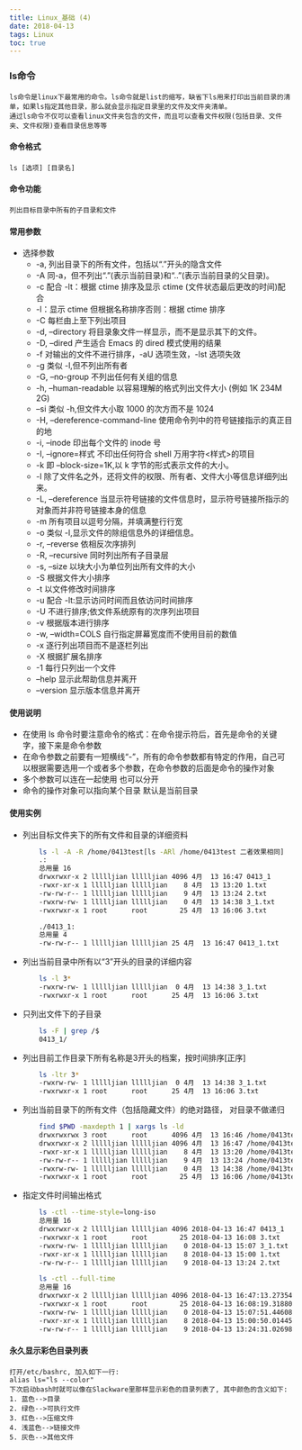 ```yaml
---
title: Linux_基础 (4)
date: 2018-04-13
tags: Linux
toc: true
---
```


### ls命令
    ls命令是linux下最常用的命令。ls命令就是list的缩写，缺省下ls用来打印出当前目录的清单，如果ls指定其他目录，那么就会显示指定目录里的文件及文件夹清单。
    通过ls命令不仅可以查看linux文件夹包含的文件，而且可以查看文件权限(包括目录、文件夹、文件权限)查看目录信息等等

<!-- more -->

#### 命令格式
    ls [选项] [目录名]

#### 命令功能
    列出目标目录中所有的子目录和文件

#### 常用参数
- 选择参数
	* -a, 列出目录下的所有文件，包括以“.”开头的隐含文件
	* -A 同-a，但不列出“.”(表示当前目录)和“..”(表示当前目录的父目录)。
	* -c  配合 -lt：根据 ctime 排序及显示 ctime (文件状态最后更改的时间)配合 
    * -l：显示 ctime 但根据名称排序否则：根据 ctime 排序
	* -C 每栏由上至下列出项目
	* -d, –directory 将目录象文件一样显示，而不是显示其下的文件。
	* -D, –dired 产生适合 Emacs 的 dired 模式使用的结果
	* -f 对输出的文件不进行排序，-aU 选项生效，-lst 选项失效
	* -g 类似 -l,但不列出所有者
	* -G, –no-group 不列出任何有关组的信息
	* -h, –human-readable 以容易理解的格式列出文件大小 (例如 1K 234M 2G)
	* –si 类似 -h,但文件大小取 1000 的次方而不是 1024
	* -H, –dereference-command-line 使用命令列中的符号链接指示的真正目的地
	* -i, –inode 印出每个文件的 inode 号
	* -I, –ignore=样式 不印出任何符合 shell 万用字符<样式>的项目
	* -k 即 –block-size=1K,以 k 字节的形式表示文件的大小。
	* -l 除了文件名之外，还将文件的权限、所有者、文件大小等信息详细列出来。
	* -L, –dereference 当显示符号链接的文件信息时，显示符号链接所指示的对象而并非符号链接本身的信息
	* -m 所有项目以逗号分隔，并填满整行行宽
	* -o 类似 -l,显示文件的除组信息外的详细信息。   
	* -r, –reverse 依相反次序排列
	* -R, –recursive 同时列出所有子目录层
	* -s, –size 以块大小为单位列出所有文件的大小
	* -S 根据文件大小排序
	* -t 以文件修改时间排序
	* -u 配合 -lt:显示访问时间而且依访问时间排序
	* -U 不进行排序;依文件系统原有的次序列出项目
	* -v 根据版本进行排序
	* -w, –width=COLS 自行指定屏幕宽度而不使用目前的数值
	* -x 逐行列出项目而不是逐栏列出
	* -X 根据扩展名排序
	* -1 每行只列出一个文件
	* –help 显示此帮助信息并离开
	* –version 显示版本信息并离开

#### 使用说明
- 在使用 ls 命令时要注意命令的格式：在命令提示符后，首先是命令的关键字，接下来是命令参数
- 在命令参数之前要有一短横线“-”，所有的命令参数都有特定的作用，自己可以根据需要选用一个或者多个参数，在命令参数的后面是命令的操作对象
- 多个参数可以连在一起使用 也可以分开
- 命令的操作对象可以指向某个目录 默认是当前目录

#### 使用实例
- 列出目标文件夹下的所有文件和目录的详细资料
    ```bash
        ls -l -A -R /home/0413test[ls -ARl /home/0413test 二者效果相同] 
        .:
        总用量 16
        drwxrwxr-x 2 llllljian llllljian 4096 4月  13 16:47 0413_1
        -rwxr-xr-x 1 llllljian llllljian    8 4月  13 13:20 1.txt
        -rw-rw-r-- 1 llllljian llllljian    9 4月  13 13:24 2.txt
        -rwxrw-rw- 1 llllljian llllljian    0 4月  13 14:38 3_1.txt
        -rwxrwxr-x 1 root      root        25 4月  13 16:06 3.txt

        ./0413_1:
        总用量 4
        -rw-rw-r-- 1 llllljian llllljian 25 4月  13 16:47 0413_1.txt
    ```
- 列出当前目录中所有以“3”开头的目录的详细内容
    ```bash
        ls -l 3*
        -rwxrw-rw- 1 llllljian llllljian  0 4月  13 14:38 3_1.txt
        -rwxrwxr-x 1 root      root      25 4月  13 16:06 3.txt
    ```
- 只列出文件下的子目录
    ```bash
        ls -F | grep /$
        0413_1/
    ```
- 列出目前工作目录下所有名称是3开头的档案，按时间排序[正序]
    ```bash
        ls -ltr 3*
        -rwxrw-rw- 1 llllljian llllljian  0 4月  13 14:38 3_1.txt
        -rwxrwxr-x 1 root      root      25 4月  13 16:06 3.txt
    ```
- 列出当前目录下的所有文件（包括隐藏文件）的绝对路径， 对目录不做递归
    ```bash
        find $PWD -maxdepth 1 | xargs ls -ld
        drwxrwxrwx 3 root      root      4096 4月  13 16:46 /home/0413test
        drwxrwxr-x 2 llllljian llllljian 4096 4月  13 16:47 /home/0413test/0413_1
        -rwxr-xr-x 1 llllljian llllljian    8 4月  13 13:20 /home/0413test/1.txt
        -rw-rw-r-- 1 llllljian llllljian    9 4月  13 13:24 /home/0413test/2.txt
        -rwxrw-rw- 1 llllljian llllljian    0 4月  13 14:38 /home/0413test/3_1.txt
        -rwxrwxr-x 1 root      root        25 4月  13 16:06 /home/0413test/3.txt
    ```
- 指定文件时间输出格式
    ```bash
        ls -ctl --time-style=long-iso
        总用量 16
        drwxrwxr-x 2 llllljian llllljian 4096 2018-04-13 16:47 0413_1
        -rwxrwxr-x 1 root      root        25 2018-04-13 16:08 3.txt
        -rwxrw-rw- 1 llllljian llllljian    0 2018-04-13 15:07 3_1.txt
        -rwxr-xr-x 1 llllljian llllljian    8 2018-04-13 15:00 1.txt
        -rw-rw-r-- 1 llllljian llllljian    9 2018-04-13 13:24 2.txt

        ls -ctl --full-time
        总用量 16
        drwxrwxr-x 2 llllljian llllljian 4096 2018-04-13 16:47:13.273542993 +0800 0413_1
        -rwxrwxr-x 1 root      root        25 2018-04-13 16:08:19.318809903 +0800 3.txt
        -rwxrw-rw- 1 llllljian llllljian    0 2018-04-13 15:07:51.446080406 +0800 3_1.txt
        -rwxr-xr-x 1 llllljian llllljian    8 2018-04-13 15:00:50.014456524 +0800 1.txt
        -rw-rw-r-- 1 llllljian llllljian    9 2018-04-13 13:24:31.026986168 +0800 2.txt
    ```

#### 永久显示彩色目录列表
    打开/etc/bashrc, 加入如下一行:
    alias ls="ls --color"
    下次启动bash时就可以像在Slackware里那样显示彩色的目录列表了, 其中颜色的含义如下:
    1. 蓝色-->目录
    2. 绿色-->可执行文件
    3. 红色-->压缩文件
    4. 浅蓝色-->链接文件
    5. 灰色-->其他文件